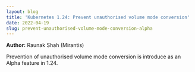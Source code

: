 ```yaml
---
layout: blog
title: 'Kubernetes 1.24: Prevent unauthorised volume mode conversion'
date: 2022-04-19
slug: prevent-unauthorised-volume-mode-conversion-alpha
---
```


**Author:** Raunak Shah (Mirantis)

Prevention of unauthorised volume mode conversion is introduce as an Alpha feature in 1.24.
